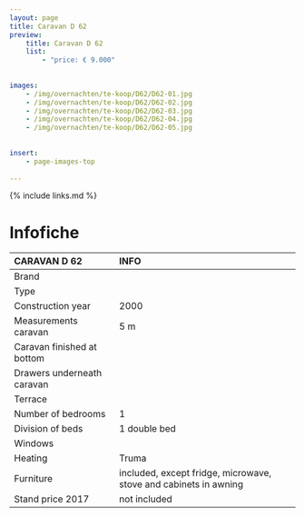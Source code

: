 ```yaml
---
layout: page
title: Caravan D 62
preview: 
    title: Caravan D 62
    list:
        - "price: € 9.000"
        
        
images:
    - /img/overnachten/te-koop/D62/D62-01.jpg
    - /img/overnachten/te-koop/D62/D62-02.jpg
    - /img/overnachten/te-koop/D62/D62-03.jpg
    - /img/overnachten/te-koop/D62/D62-04.jpg
    - /img/overnachten/te-koop/D62/D62-05.jpg
    
    
insert:
    - page-images-top
    
---
```


{% include links.md %}



# Infofiche 

CARAVAN D 62               | INFO        | 
:---------------------------|:------------|
Brand                       |
Type                        |
Construction year           |2000
Measurements caravan        |5 m
Caravan finished at bottom  |
Drawers underneath caravan  |
Terrace                     |
Number of bedrooms          |1
Division of beds            |1 double bed
Windows                     |
Heating                     |Truma
Furniture                   |included, except fridge, microwave, stove and cabinets in awning
Stand price 2017            |not included
